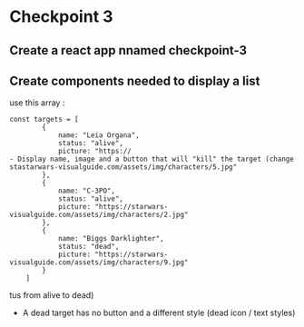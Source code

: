 # Checkpoint 3

## Create a react app nnamed checkpoint-3

## Create components needed to display a list

use this array : 
```
const targets = [
        {
            name: "Leia Organa",
            status: "alive",
            picture: "https://
- Display name, image and a button that will "kill" the target (change stastarwars-visualguide.com/assets/img/characters/5.jpg"
        },
        {
            name: "C-3PO",
            status: "alive",
            picture: "https://starwars-visualguide.com/assets/img/characters/2.jpg"
        },
        {
            name: "Biggs Darklighter",
            status: "dead",
            picture: "https://starwars-visualguide.com/assets/img/characters/9.jpg"
        }
    ]
```
tus from alive to dead)
- A dead target has no button and a different style (dead icon / text styles)